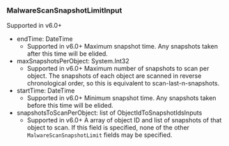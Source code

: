 ### MalwareScanSnapshotLimitInput
Supported in v6.0+

- endTime: DateTime
  - Supported in v6.0+
      Maximum snapshot time.  Any snapshots taken after this time will be elided.
- maxSnapshotsPerObject: System.Int32
  - Supported in v6.0+
      Maximum number of snapshots to scan per object.  The snapshots of each object are scanned in reverse chronological order, so this is equivalent to scan-last-n-snapshots.
- startTime: DateTime
  - Supported in v6.0+
      Minimum snapshot time.  Any snapshots taken before this time will be elided.
- snapshotsToScanPerObject: list of ObjectIdToSnapshotIdsInputs
  - Supported in v6.0+
      A array of object ID and list of snapshots of that object to scan. If this field is specified, none of the other `MalwareScanSnapshotLimit` fields may be specified.
